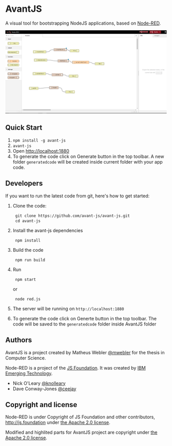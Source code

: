 # AvantJS

A visual tool for bootstrapping NodeJS applications, based on [Node-RED](http://nodered.org/).

![AvantJS flows](https://github.com/avant-js/docs/raw/master/screenshots/sample-flow.PNG)

## Quick Start

1. `npm install -g avant-js`
2. `avant-js`
3. Open <http://localhost:1880>
4. To generate the code click on Generate button in the top toolbar. A new folder `generatedcode` will be created inside current folder with your app code.

## Developers

If you want to run the latest code from git, here's how to get started:

1. Clone the code:

        git clone https://github.com/avant-js/avant-js.git
        cd avant-js

2. Install the avant-js dependencies

        npm install

3. Build the code

        npm run build

4. Run

        npm start
   or

        node red.js
       
5. The server will be running on `http://localhost:1880`

6. To generate the code click on Generte button in the top toolbar. The code will be saved to the `generatedcode` folder inside AvantJS folder

## Authors

AvantJS is a project created by Matheus Webler [@mwebler](http://github.com/mwebler) for the thesis in Computer Science.

Node-RED is a project of the [JS Foundation](http://js.foundation).
It was created by [IBM Emerging Technology](https://www.ibm.com/blogs/emerging-technology/).

* Nick O'Leary [@knolleary](http://twitter.com/knolleary)
* Dave Conway-Jones [@ceejay](http://twitter.com/ceejay)


## Copyright and license

Node-RED is under Copyright of JS Foundation and other contributors, http://js.foundation under [the Apache 2.0 license](LICENSE).

Modified and highlited parts for AvantJS project are copyright under [the Apache 2.0 license](LICENSE).
